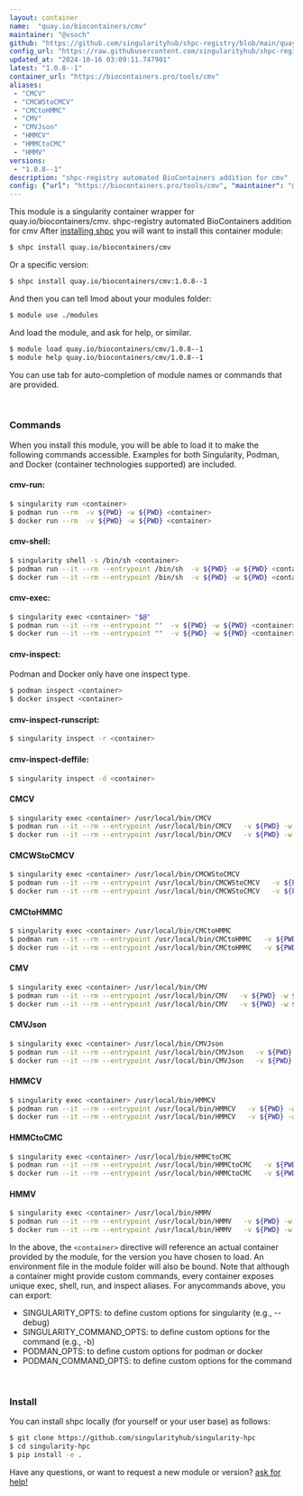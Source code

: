 ```yaml
---
layout: container
name:  "quay.io/biocontainers/cmv"
maintainer: "@vsoch"
github: "https://github.com/singularityhub/shpc-registry/blob/main/quay.io/biocontainers/cmv/container.yaml"
config_url: "https://raw.githubusercontent.com/singularityhub/shpc-registry/main/quay.io/biocontainers/cmv/container.yaml"
updated_at: "2024-10-16 03:09:11.747901"
latest: "1.0.8--1"
container_url: "https://biocontainers.pro/tools/cmv"
aliases:
 - "CMCV"
 - "CMCWStoCMCV"
 - "CMCtoHMMC"
 - "CMV"
 - "CMVJson"
 - "HMMCV"
 - "HMMCtoCMC"
 - "HMMV"
versions:
 - "1.0.8--1"
description: "shpc-registry automated BioContainers addition for cmv"
config: {"url": "https://biocontainers.pro/tools/cmv", "maintainer": "@vsoch", "description": "shpc-registry automated BioContainers addition for cmv", "latest": {"1.0.8--1": "sha256:26b2788fc738903aa21dc8c57e3fbbee9be1238ec7cf51b1f3a168718b8e8d13"}, "tags": {"1.0.8--1": "sha256:26b2788fc738903aa21dc8c57e3fbbee9be1238ec7cf51b1f3a168718b8e8d13"}, "docker": "quay.io/biocontainers/cmv", "aliases": {"CMCV": "/usr/local/bin/CMCV", "CMCWStoCMCV": "/usr/local/bin/CMCWStoCMCV", "CMCtoHMMC": "/usr/local/bin/CMCtoHMMC", "CMV": "/usr/local/bin/CMV", "CMVJson": "/usr/local/bin/CMVJson", "HMMCV": "/usr/local/bin/HMMCV", "HMMCtoCMC": "/usr/local/bin/HMMCtoCMC", "HMMV": "/usr/local/bin/HMMV"}}
---
```


This module is a singularity container wrapper for quay.io/biocontainers/cmv.
shpc-registry automated BioContainers addition for cmv
After [installing shpc](#install) you will want to install this container module:


```bash
$ shpc install quay.io/biocontainers/cmv
```

Or a specific version:

```bash
$ shpc install quay.io/biocontainers/cmv:1.0.8--1
```

And then you can tell lmod about your modules folder:

```bash
$ module use ./modules
```

And load the module, and ask for help, or similar.

```bash
$ module load quay.io/biocontainers/cmv/1.0.8--1
$ module help quay.io/biocontainers/cmv/1.0.8--1
```

You can use tab for auto-completion of module names or commands that are provided.

<br>

### Commands

When you install this module, you will be able to load it to make the following commands accessible.
Examples for both Singularity, Podman, and Docker (container technologies supported) are included.

#### cmv-run:

```bash
$ singularity run <container>
$ podman run --rm  -v ${PWD} -w ${PWD} <container>
$ docker run --rm  -v ${PWD} -w ${PWD} <container>
```

#### cmv-shell:

```bash
$ singularity shell -s /bin/sh <container>
$ podman run --it --rm --entrypoint /bin/sh  -v ${PWD} -w ${PWD} <container>
$ docker run --it --rm --entrypoint /bin/sh  -v ${PWD} -w ${PWD} <container>
```

#### cmv-exec:

```bash
$ singularity exec <container> "$@"
$ podman run --it --rm --entrypoint ""  -v ${PWD} -w ${PWD} <container> "$@"
$ docker run --it --rm --entrypoint ""  -v ${PWD} -w ${PWD} <container> "$@"
```

#### cmv-inspect:

Podman and Docker only have one inspect type.

```bash
$ podman inspect <container>
$ docker inspect <container>
```

#### cmv-inspect-runscript:

```bash
$ singularity inspect -r <container>
```

#### cmv-inspect-deffile:

```bash
$ singularity inspect -d <container>
```


#### CMCV

```bash
$ singularity exec <container> /usr/local/bin/CMCV
$ podman run --it --rm --entrypoint /usr/local/bin/CMCV   -v ${PWD} -w ${PWD} <container> -c " $@"
$ docker run --it --rm --entrypoint /usr/local/bin/CMCV   -v ${PWD} -w ${PWD} <container> -c " $@"
```


#### CMCWStoCMCV

```bash
$ singularity exec <container> /usr/local/bin/CMCWStoCMCV
$ podman run --it --rm --entrypoint /usr/local/bin/CMCWStoCMCV   -v ${PWD} -w ${PWD} <container> -c " $@"
$ docker run --it --rm --entrypoint /usr/local/bin/CMCWStoCMCV   -v ${PWD} -w ${PWD} <container> -c " $@"
```


#### CMCtoHMMC

```bash
$ singularity exec <container> /usr/local/bin/CMCtoHMMC
$ podman run --it --rm --entrypoint /usr/local/bin/CMCtoHMMC   -v ${PWD} -w ${PWD} <container> -c " $@"
$ docker run --it --rm --entrypoint /usr/local/bin/CMCtoHMMC   -v ${PWD} -w ${PWD} <container> -c " $@"
```


#### CMV

```bash
$ singularity exec <container> /usr/local/bin/CMV
$ podman run --it --rm --entrypoint /usr/local/bin/CMV   -v ${PWD} -w ${PWD} <container> -c " $@"
$ docker run --it --rm --entrypoint /usr/local/bin/CMV   -v ${PWD} -w ${PWD} <container> -c " $@"
```


#### CMVJson

```bash
$ singularity exec <container> /usr/local/bin/CMVJson
$ podman run --it --rm --entrypoint /usr/local/bin/CMVJson   -v ${PWD} -w ${PWD} <container> -c " $@"
$ docker run --it --rm --entrypoint /usr/local/bin/CMVJson   -v ${PWD} -w ${PWD} <container> -c " $@"
```


#### HMMCV

```bash
$ singularity exec <container> /usr/local/bin/HMMCV
$ podman run --it --rm --entrypoint /usr/local/bin/HMMCV   -v ${PWD} -w ${PWD} <container> -c " $@"
$ docker run --it --rm --entrypoint /usr/local/bin/HMMCV   -v ${PWD} -w ${PWD} <container> -c " $@"
```


#### HMMCtoCMC

```bash
$ singularity exec <container> /usr/local/bin/HMMCtoCMC
$ podman run --it --rm --entrypoint /usr/local/bin/HMMCtoCMC   -v ${PWD} -w ${PWD} <container> -c " $@"
$ docker run --it --rm --entrypoint /usr/local/bin/HMMCtoCMC   -v ${PWD} -w ${PWD} <container> -c " $@"
```


#### HMMV

```bash
$ singularity exec <container> /usr/local/bin/HMMV
$ podman run --it --rm --entrypoint /usr/local/bin/HMMV   -v ${PWD} -w ${PWD} <container> -c " $@"
$ docker run --it --rm --entrypoint /usr/local/bin/HMMV   -v ${PWD} -w ${PWD} <container> -c " $@"
```



In the above, the `<container>` directive will reference an actual container provided
by the module, for the version you have chosen to load. An environment file in the
module folder will also be bound. Note that although a container
might provide custom commands, every container exposes unique exec, shell, run, and
inspect aliases. For anycommands above, you can export:

 - SINGULARITY_OPTS: to define custom options for singularity (e.g., --debug)
 - SINGULARITY_COMMAND_OPTS: to define custom options for the command (e.g., -b)
 - PODMAN_OPTS: to define custom options for podman or docker
 - PODMAN_COMMAND_OPTS: to define custom options for the command

<br>

### Install

You can install shpc locally (for yourself or your user base) as follows:

```bash
$ git clone https://github.com/singularityhub/singularity-hpc
$ cd singularity-hpc
$ pip install -e .
```

Have any questions, or want to request a new module or version? [ask for help!](https://github.com/singularityhub/singularity-hpc/issues)
